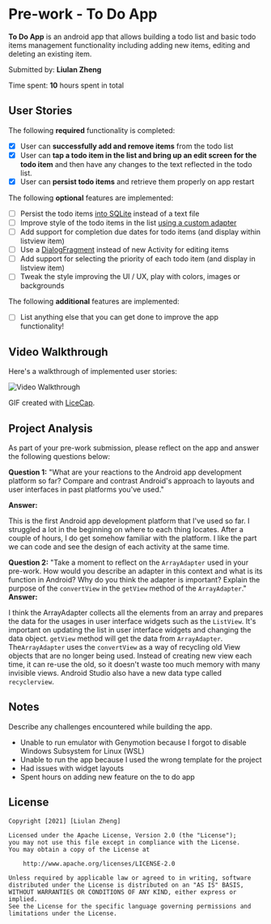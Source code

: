 # Pre-work - To Do App

**To Do App** is an android app that allows building a todo list and basic todo items management functionality including adding new items, editing and deleting an existing item.

Submitted by: **Liulan Zheng**

Time spent: **10** hours spent in total

## User Stories

The following **required** functionality is completed:

* [x] User can **successfully add and remove items** from the todo list
* [x] User can **tap a todo item in the list and bring up an edit screen for the todo item** and then have any changes to the text reflected in the todo list.
* [x] User can **persist todo items** and retrieve them properly on app restart

The following **optional** features are implemented:

* [ ] Persist the todo items [into SQLite](http://guides.codepath.com/android/Persisting-Data-to-the-Device#sqlite) instead of a text file
* [ ] Improve style of the todo items in the list [using a custom adapter](http://guides.codepath.com/android/Using-an-ArrayAdapter-with-ListView)
* [ ] Add support for completion due dates for todo items (and display within listview item)
* [ ] Use a [DialogFragment](http://guides.codepath.com/android/Using-DialogFragment) instead of new Activity for editing items
* [ ] Add support for selecting the priority of each todo item (and display in listview item)
* [ ] Tweak the style improving the UI / UX, play with colors, images or backgrounds

The following **additional** features are implemented:

* [ ] List anything else that you can get done to improve the app functionality!

## Video Walkthrough

Here's a walkthrough of implemented user stories:

<img src='http://i.imgur.com/link/to/your/gif/file.gif' title='Video Walkthrough' width='' alt='Video Walkthrough' />

GIF created with [LiceCap](http://www.cockos.com/licecap/).

## Project Analysis

As part of your pre-work submission, please reflect on the app and answer the following questions below:

**Question 1:** "What are your reactions to the Android app development platform so far? Compare and contrast Android's approach to layouts and user interfaces in past platforms you've used."

**Answer:** 

This is the first Android app development platform that I've used so far. I struggled a lot in the beginning on where to each thing locates. After a couple of hours, I do get somehow familiar with the platform. I like the part we can code and see the design of each activity at the same time.


**Question 2:** "Take a moment to reflect on the `ArrayAdapter` used in your pre-work. How would you describe an adapter in this context and what is its function in Android? Why do you think the adapter is important? Explain the purpose of the `convertView` in the `getView` method of the `ArrayAdapter`." 
**Answer:** 

I think the ArrayAdapter collects all the elements from an array and prepares the data for the usages in user interface widgets such as the ``ListView``. It's important on updating the list in user interface widgets and changing the data object. `getView` method will get the data from `ArrayAdapter`. The`ArrayAdapter` uses the `convertView` as a way of recycling old View objects that are no longer being used. Instead of creating new view each time, it can re-use the old, so it doesn't waste too much memory with many invisible views. Android Studio also have a new data type called `recyclerview`.


## Notes

Describe any challenges encountered while building the app.

- Unable to run emulator with Genymotion because I forgot to disable Windows Subsystem for Linux (WSL)
- Unable to run the app because I used the wrong template for the project
- Had issues with widget layouts
- Spent hours on adding new feature on the to do app 


## License

    Copyright [2021] [Liulan Zheng]

    Licensed under the Apache License, Version 2.0 (the "License");
    you may not use this file except in compliance with the License.
    You may obtain a copy of the License at

        http://www.apache.org/licenses/LICENSE-2.0

    Unless required by applicable law or agreed to in writing, software
    distributed under the License is distributed on an "AS IS" BASIS,
    WITHOUT WARRANTIES OR CONDITIONS OF ANY KIND, either express or implied.
    See the License for the specific language governing permissions and
    limitations under the License.

